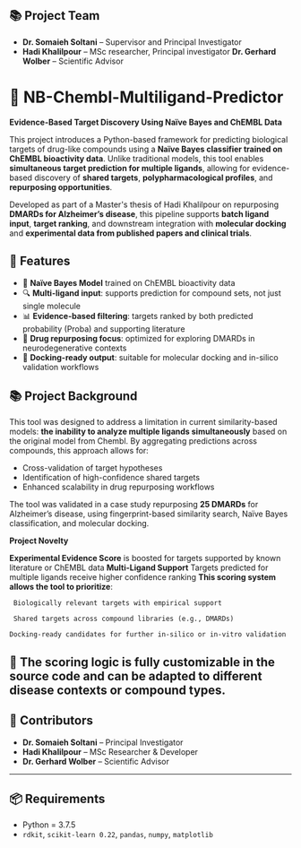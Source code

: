 ## 📚 Project Team
- **Dr. Somaieh Soltani** – Supervisor and Principal Investigator
- **Hadi Khalilpour** – MSc researcher, Principal investigator
  **Dr. Gerhard Wolber** – Scientific Advisor  

# 🧬 NB-Chembl-Multiligand-Predictor

**Evidence-Based Target Discovery Using Naïve Bayes and ChEMBL Data**

This project introduces a Python-based framework for predicting biological targets of drug-like compounds using a **Naïve Bayes classifier trained on ChEMBL bioactivity data**. Unlike traditional models, this tool enables **simultaneous target prediction for multiple ligands**, allowing for evidence-based discovery of **shared targets**, **polypharmacological profiles**, and **repurposing opportunities**.

Developed as part of a Master's thesis of Hadi Khalilpour on repurposing **DMARDs for Alzheimer’s disease**, this pipeline supports **batch ligand input**, **target ranking**, and downstream integration with **molecular docking** and **experimental data from published papers and clinical trials**.


## 🚀 Features

- 🧠 **Naïve Bayes Model** trained on ChEMBL bioactivity data
- 🔍 **Multi-ligand input**: supports prediction for compound sets, not just single molecule
- 📊 **Evidence-based filtering**: targets ranked by both predicted probability (Proba) and supporting literature
- 🧪 **Drug repurposing focus**: optimized for exploring DMARDs in neurodegenerative contexts
- 🧬 **Docking-ready output**: suitable for molecular docking and in-silico validation workflows


## 📚 Project Background

This tool was designed to address a limitation in current similarity-based models: **the inability to analyze multiple ligands simultaneously** based on the original model from Chembl. By aggregating predictions across compounds, this approach allows for:

- Cross-validation of target hypotheses
- Identification of high-confidence shared targets
- Enhanced scalability in drug repurposing workflows

The tool was validated in a case study repurposing **25 DMARDs** for Alzheimer’s disease, using fingerprint-based similarity search, Naïve Bayes classification, and molecular docking.

**Project Novelty**

**Experimental Evidence	Score** is boosted for targets supported by known literature or ChEMBL data
**Multi-Ligand Support**	Targets predicted for multiple ligands receive higher confidence ranking
**This scoring system allows the tool to prioritize**:

     Biologically relevant targets with empirical support

     Shared targets across compound libraries (e.g., DMARDs)

    Docking-ready candidates for further in-silico or in-vitro validation

📌 The scoring logic is fully customizable in the source code and can be adapted to different disease contexts or compound types.
---

## 👥 Contributors

- **Dr. Somaieh Soltani** – Principal Investigator  
- **Hadi Khalilpour** – MSc Researcher & Developer  
- **Dr. Gerhard Wolber** – Scientific Advisor  

---

## 📦 Requirements

- Python = 3.7.5  
- `rdkit`, `scikit-learn 0.22`, `pandas`, `numpy`, `matplotlib`

